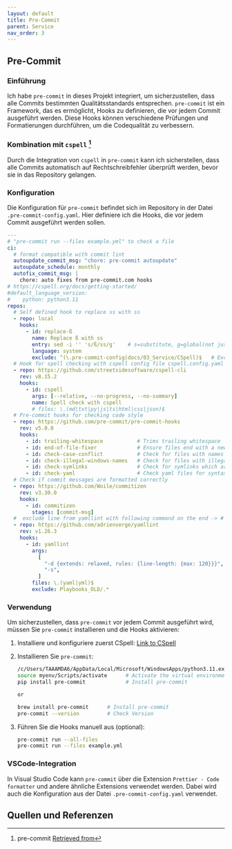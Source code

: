 ```yaml
---
layout: default
title: Pre-Commit
parent: Service
nav_order: 3
---
```


## Pre-Commit

### Einführung

Ich habe `pre-commit` in dieses Projekt integriert, um sicherzustellen, dass alle Commits bestimmten Qualitätsstandards entsprechen. `pre-commit` ist ein Framework, das es ermöglicht, Hooks zu definieren, die vor jedem Commit ausgeführt werden. Diese Hooks können verschiedene Prüfungen und Formatierungen durchführen, um die Codequalität zu verbessern.

### Kombination mit `cspell` [^1]

Durch die Integration von `cspell` in `pre-commit` kann ich sicherstellen, dass alle Commits automatisch auf Rechtschreibfehler überprüft werden, bevor sie in das Repository gelangen.

### Konfiguration

Die Konfiguration für `pre-commit` befindet sich im Repository in der Datei `.pre-commit-config.yaml`.
Hier definiere ich die Hooks, die vor jedem Commit ausgeführt werden sollen.

```yaml
---
# "pre-commit run --files example.yml" to check a file
ci:
  # format compatible with commit lint
  autoupdate_commit_msg: "chore: pre-commit autoupdate"
  autoupdate_schedule: monthly
  autofix_commit_msg: |
    chore: auto fixes from pre-commit.com hooks
# https://cspell.org/docs/getting-started/
#default_language_version:
#    python: python3.11
repos:
  # Self defined hook to replace ss with ss
  - repo: local
    hooks:
      - id: replace-ß
        name: Replace ß with ss
        entry: sed -i '' 's/ß/ss/g'    # s=substitute, g=global(not just first) - Regular Expression Tool https://regex101.com/
        language: system
        exclude: ^(\.pre-commit-config|docs/03_Service/CSpell)$   # Exclude these files
  # Hook for spell checking with cspell config file cspell.config.yaml
  - repo: https://github.com/streetsidesoftware/cspell-cli
    rev: v8.15.2
    hooks:
      - id: cspell
        args: [--relative, --no-progress, --no-summary]
        name: Spell check with cspell
        # files: \.(md|txt|py|js|ts|html|css|json)$
  # Pre-commit hooks for checking code style
  - repo: https://github.com/pre-commit/pre-commit-hooks
    rev: v5.0.0
    hooks:
      - id: trailing-whitespace           # Trims trailing whitespace
      - id: end-of-file-fixer             # Ensure files end with a newline
      - id: check-case-conflict           # Check for files with names that differ only in case
      - id: check-illegal-windows-names   # Check for files with illegal windows filenames
      - id: check-symlinks                # Check for symlinks which are broken
      - id: check-yaml                    # Check yaml files for syntax errors
  # Check if commit messages are formatted correctly
  - repo: https://github.com/Woile/commitizen
    rev: v3.30.0
    hooks:
      - id: commitizen
        stages: [commit-msg]
  #  exclude line from yamllint with following command on the end -> # yamllint disable-line
  - repo: https://github.com/adrienverge/yamllint
    rev: v1.26.3
    hooks:
      - id: yamllint
        args:
          [
            "-d {extends: relaxed, rules: {line-length: {max: 120}}}",
            "-s",
          ]
        files: \.(yaml|yml)$
        exclude: Playbooks_OLD/.*
```

### Verwendung

Um sicherzustellen, dass `pre-commit` vor jedem Commit ausgeführt wird, müssen Sie `pre-commit` installieren und die Hooks aktivieren:

1. Installiere und konfiguriere zuerst CSpell:
   [Link to CSpell](CSpell.md)

2. Installieren Sie `pre-commit`:

   ```sh
   /c/Users/TAAAMDA6/AppData/Local/Microsoft/WindowsApps/python3.11.exe -m venv myenv   # Path to python 3.11
   source myenv/Scripts/activate      # Activate the virtual environment
   pip install pre-commit             # Install pre-commit

   or

   brew install pre-commit      # Install pre-commit
   pre-commit --version         # Check Version
   ```

3. Führen Sie die Hooks manuell aus (optional):

   ```sh
   pre-commit run --all-files
   pre-commit run --files example.yml
   ```

### VSCode-Integration

In Visual Studio Code kann `pre-commit` über die Extension `Prettier - Code formatter` und andere ähnliche Extensions verwendet werden. Dabei wird auch die Konfiguration aus der Datei `.pre-commit-config.yaml` verwendet.

## Quellen und Referenzen

[^1]:pre-commit [Retrieved from](https://pre-commit.com/)
